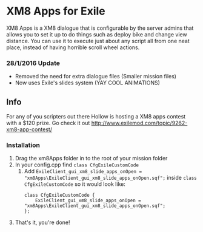 # XM8 Apps for Exile
XM8 Apps is a XM8 dialogue that is configurable by the server admins that allows you to set it up to do things such as deploy bike and change view distance.
You can use it to execute just about any script all from one neat place, instead of having horrible scroll wheel actions.

### 28/1/2016 Update
* Removed the need for extra dialogue files (Smaller mission files)
* Now uses Exile's slides system (YAY COOL ANIMATIONS)

## Info
For any of you scripters out there Hollow is hosting a XM8 apps contest with a $120 prize.
Go check it out http://www.exilemod.com/topic/9262-xm8-app-contest/


### Installation

1. Drag the xm8Apps folder in to the root of your mission folder
2. In your config.cpp find `class CfgExileCustomCode`
	1. Add `ExileClient_gui_xm8_slide_apps_onOpen = "xm8Apps\ExileClient_gui_xm8_slide_apps_onOpen.sqf";` inside `class CfgExileCustomCode` so it would look like:
		```
		class CfgExileCustomCode {
			ExileClient_gui_xm8_slide_apps_onOpen = "xm8Apps\ExileClient_gui_xm8_slide_apps_onOpen.sqf";
		};
		```
3. That's it, you're done!
